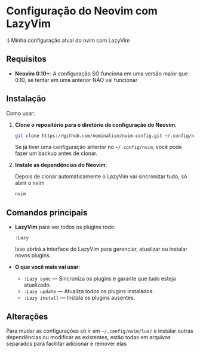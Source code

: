 # Configuração do Neovim com LazyVim
:)
Minha configuração atual do nvim com LazyVim

## Requisitos

- **Neovim 0.10+**: A configuração SÓ funciona em uma versão maior que 0.10, se tentar em uma anterior NÃO vai funcionar


## Instalação

Como usar:

1. **Clone o repositório para o diretório de configuração do Neovim**:

    ```bash
    git clone https://github.com/nominalism/nvim-config.git ~/.config/nvim
    ```

    Se já tiver uma configuração anterior no `~/.config/nvim`, você pode fazer um backup antes de clonar.

2. **Instale as dependências do Neovim**:

    Depois de clonar automaticamente o LazyVim vai sincronizar tudo, só abrir o nvim

    ```bash
    nvim
    ```


## Comandos principais

- **LazyVim** para ver todos os plugins rode:

    ```
    :Lazy
    ```

    Isso abrirá a interface do LazyVim para gerenciar, atualizar ou instalar novos plugins.

- **O que você mais vai usar**:
    - `:Lazy sync` — Sincroniza os plugins e garante que tudo esteja atualizado.
    - `:Lazy update` — Atualiza todos os plugins instalados.
    - `:Lazy install` — Instala os plugins ausentes.

## Alterações

Para mudar as configurações só ir em `~/.config/nvim/lua/` e instalar outras dependências ou modificar as existentes, estão todas em arquivos separados para facilitar adicionar e remover elas
